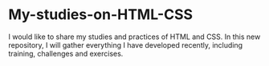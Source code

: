 # My-studies-on-HTML-CSS
I would like to share my studies and practices of HTML and CSS. In this new repository, I will gather everything I have developed recently, including training, challenges and exercises.
